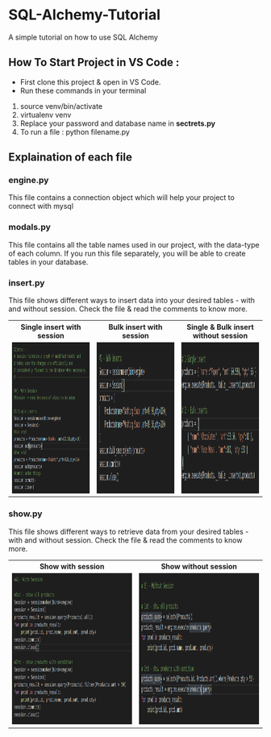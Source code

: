 # SQL-Alchemy-Tutorial
A simple tutorial on how to use SQL Alchemy

## How To Start Project in VS Code :
- First clone this project & open in VS Code. 
- Run these commands in your terminal 

1. source venv/bin/activate
2. virtualenv venv
3. Replace your password and database name in <b>sectrets.py</b>
4. To run a file : python filename.py

## Explaination of each file

### engine.py
This file contains a connection object which will help your project to connect with mysql

### modals.py
This file contains all the table names used in our project, with the data-type of each column. If you run this file separately, you will be able to create tables in your database. 

### insert.py
This file shows different ways to insert data into your desired tables - with and without session. Check the file & read the comments to know more.

<table>
  
  <tr>
    <th>Single insert with session</th>
    <th>Bulk insert with session</th>
    <th>Single & Bulk insert without session</th>
  </tr>
  
  <tr>
    <td><img src="outputs/insert/insert_with_session.png" width="300" height="300"/></td>
    <td><img src="outputs/insert/insert_bulk_with_session.png" width="300" height="300"/></td>
    <td><img src="outputs/insert/insert_without_session.png" width="300" height="300"/></td>
  </tr>
  
</table>

### show.py
This file shows different ways to retrieve data from your desired tables - with and without session. Check the file & read the comments to know more.

<table>
  
  <tr>
    <th>Show with session</th>
    <th>Show without session</th>
  </tr>
  
  <tr>
    <td><img src="outputs/show/show_with_session.png" width="300" height="300"/></td>
    <td><img src="outputs/show/show_without_session.png" width="300" height="300"/></td>
  </tr>
  
</table>